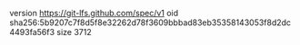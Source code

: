 version https://git-lfs.github.com/spec/v1
oid sha256:5b9207c7f8d5f8e32262d78f3609bbbad83eb35358143053f8d2dc4493fa56f3
size 3712
